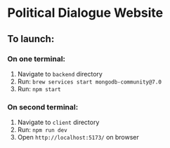# Political Dialogue Website

## To launch:

### On one terminal:

1. Navigate to `backend` directory
2. Run: `brew services start mongodb-community@7.0`
3. Run: `npm start`

### On second terminal:

1. Navigate to `client` directory
2. Run: `npm run dev`
3. Open `http://localhost:5173/` on browser
